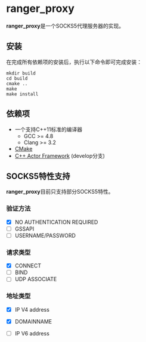 # ranger_proxy
**ranger_proxy**是一个SOCKS5代理服务器的实现。

## 安装
在完成所有依赖项的安装后，执行以下命令即可完成安装：
```
mkdir build
cd build
cmake ..
make
make install
```

## 依赖项
* 一个支持C++11标准的编译器
  * GCC >= 4.8
  * Clang >= 3.2
* [CMake](http://www.cmake.org)
* [C++ Actor Framework](https://github.com/actor-framework/actor-framework) (develop分支)

## SOCKS5特性支持
**ranger_proxy**目前只支持部分SOCKS5特性。

### 验证方法
- [x] NO AUTHENTICATION REQUIRED
- [ ] GSSAPI
- [ ] USERNAME/PASSWORD

### 请求类型
- [x] CONNECT
- [ ] BIND
- [ ] UDP ASSOCIATE

### 地址类型
- [x] IP V4 address
- [x] DOMAINNAME
- [ ] IP V6 address

